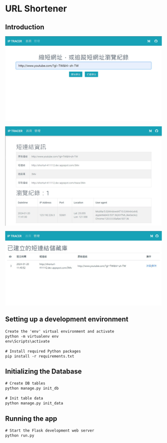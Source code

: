 # URL Shortener

## Introduction

![Index](images/index.jpg)

![Trace](images/trace.jpg)

![Admin](images/admin.jpg)

## Setting up a development environment
```
Create the 'env' virtual environment and activate
python -m virtualenv env
env\Scripts\activate

# Install required Python packages
pip install -r requirements.txt
```

## Initializing the Database
```
# Create DB tables
python manage.py init_db

# Init table data
python manage.py init_data
```

## Running the app
```
# Start the Flask development web server
python run.py
```
